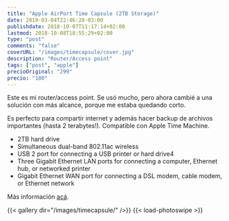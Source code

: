 ```yaml
---
title: "Apple AirPort Time Capsule (2TB Storage)"
date: 2019-03-04T22:46:20-03:00
publishdate: 2018-10-07T11:17:14+02:00
lastmod: 2018-10-08T18:55:29+02:00
type: "post"
comments: "false"
coverURL: "/images/timecapsule/cover.jpg"
description: "Router/Access point"
tags: ["post", "apple"]
precioOriginal: "299"
precio: "180"
---
```


Este es mi router/access point. Se usó mucho, pero ahora cambié a una solución con más alcance, porque me estaba quedando corto. 

Es perfecto para compartir internet y además hacer backup de archivos importantes (hasta 2 terabytes!). Compatible con Apple Time Machine.

* 2TB hard drive
* Simultaneous dual-band 802.11ac wireless
* USB 2 port for connecting a USB printer or hard drive4
* Three Gigabit Ethernet LAN ports for connecting a computer, Ethernet hub, or networked printer
* Gigabit Ethernet WAN port for connecting a DSL modem, cable modem, or Ethernet network

Más información [acá](https://support.apple.com/kb/SP679?locale=en_US).

{{< gallery dir="/images/timecapsule/" />}} {{< load-photoswipe >}}










